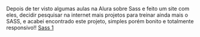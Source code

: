 Depois de ter visto algumas aulas na Alura sobre Sass e feito um site com eles, decidir pesquisar na internet mais projetos para treinar ainda mais o SASS, e acabei
encontrado este projeto, simples porém bonito e totalmente responsivo!!
[Sass 1](https://user-images.githubusercontent.com/101016174/234740173-f0c701c5-63bc-4076-b07d-86d8fc96216c.png)
